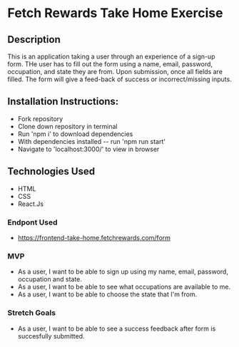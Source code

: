 # Fetch Rewards Take Home Exercise

## Description
This is an application taking a user through an experience of a sign-up form. THe user has to fill out the form using a name, email, password, occupation, and state they are from. Upon submission, once all fields are filled. The form will give a feed-back of success or incorrect/missing inputs. 

## Installation Instructions:

- Fork repository
- Clone down repository in terminal 
- Run 'npm i' to download dependencies
- With dependencies installed -- run 'npm run start' 
- Navigate to 'localhost:3000/' to view in browser

## Technologies Used
- HTML
- CSS
- React.Js 

### Endpont Used
- https://frontend-take-home.fetchrewards.com/form

### MVP 
- As a user, I want to be able to sign up using my name, email, password, occupation and state.
- As a user, I want to be able to see what occupations are available to me.
- As a user, I want to be able to choose the state that I'm from.

### Stretch Goals
- As a user, I want to be able to see a success feedback after form is succesfully submitted. 
